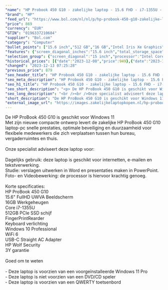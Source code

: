 ```yaml
---
"name": "HP Probook 450 G10 - zakelijke laptop - 15.6 FHD - i7-1355U - 16GB - 512GB - W11P - Keyboard verlichting - 3 jaar garantie"
"brand": "HP"
"feed_url": "https://www.bol.com/nl/nl/p/hp-probook-450-g10-zakelijke-laptop-15-6-fhd-i7-1355u-16gb-512gb-w11p-keyboard-verlichting-3-jaar-garantie/9300000152700809"
"price": 869
"currency": "EUR"
"GTIN": "0196337210684"
"supplier": "Bol.com"
"category": "Computer"
"bullet_points": ["15.6 inch","512 GB","16 GB","Intel Iris Xe Graphics"]
"features": {"screen_diagonal_inches":"15.6 inch","total_storage_space":"512 GB","memory_size":"16 GB","graphics_card":"Intel Iris Xe Graphics"}
"selection_group": {"screen_diagonal":"15 inch","processor":"Intel Core i7","changed_price_past_3_days":true,"product_family":"Probook"}
"historical_prices": [{"date":"2023-12-08","price":949},{"date":"2023-12-11","price":919},{"date":"2023-12-12","price":879},{"date":"2023-12-13","price":869}]
"changed": "2023-12-13 07:25:28"
"previous_price": 879
"seo_header_title": "HP Probook 450 G10 - zakelijke laptop - 15.6 FHD - i7-1355U - 16GB - 512GB - W11P - Keyboard verlichting - 3 jaar garantie"
"seo_meta_description": "HP Probook 450 G10 - zakelijke laptop - 15.6 FHD - i7-1355U - 16GB - 512GB - W11P - Keyboard verlichting - 3 jaar garantie"
"seo_h1_title": "HP Probook 450 G10 - zakelijke laptop - 15.6 FHD - i7-1355U - 16GB - 512GB - W11P - Keyboard verlichting - 3 jaar garantie"
"seo_short_description": "<p> De HP ProBook 450 G10 is geschikt voor Windows 11<br />Met zijn nieuwe compacte ontwerp levert de zakelijke HP ProBook 450 G10 laptop-pc snelle prestaties, optimale beveiliging en duurzaamheid voor flexibele medewerkers die zich verplaatsen tussen hun bureau, vergaderruimtes en thuis."
"seo_long_description": "<br /><br />Onze specialist adviseert deze laptop voor:<br /><br />Dagelijks gebruik: deze laptop is geschikt voor internetten, e-mailen en tekstverwerking. <br />Studie: verslagen uitwerken in Word en presentaties maken in PowerPoint. <br />Foto- en Videobewerking: de processor is hiervoor krachtig genoeg. <br /><br />Korte specificaties:<br />HP ProBook 450 G10<br />15. 6\" FullHD UWVA Beeldscherm<br />16GB Werkgeheugen<br />Core i7-1355U<br />512GB PCIe SSD schijf <br />FingerPrintRearder<br />Keyboard verlichting<br />Windows 10 Professional<br />WiFi 6<br />USB-C Straight AC Adapter<br />HP Wolf Security<br />3Y garantie<br /><br />Goed om te weten<br /><br />- Deze laptop is voorzien van een voorgeïnstalleerde Windows 11 Pro<br />- Deze laptop is niet voorzien van een DVD/CD speler<br />- Deze laptop is voorzien van een QWERTY toetsenbord </p>"
"short_description": "De HP ProBook 450 G10 is geschikt voor Windows 11 Met zijn nieuwe compacte ontwerp levert de zakelijke HP ProBook 450 G10 laptop-pc snelle prestaties, optimale beveiliging en duurzaamheid voor flexibele medewerkers die zich verplaatsen tussen hun bureau, vergaderruimtes en thuis. Onze specialist adviseert deze laptop voor: Dagelijks gebruik: deze laptop is geschikt voor internetten, e-mailen en tekstverwerking. Studie: verslagen uitwerken in Word en presentaties maken in PowerPoint. Foto- en Videobewerking: de processor is hiervoor krachtig genoeg. Korte specificaties: HP ProBook 450 G10 15.6\" FullHD UWVA Beeldscherm 16GB Werkgeheugen Core i7-1355U 512GB PCIe SSD schijf FingerPrintRearder Keyboard verlichting Windows 10 Professional WiFi 6 USB-C Straight AC Adapter HP Wolf Security 3Y garantie Goed om te weten - Deze laptop is voorzien van een voorgeïnstalleerde Windows 11 Pro - Deze laptop is niet voorzien van een DVD/CD speler - Deze laptop is voorzien van een QWERTY toetsenbord"
"external_image_url": "https://images.zakelijkelaptopkopen.nl/hp-probook-450-g10-zakelijke-laptop-15-6-fhd-i7-1355u-16gb-512gb-w11p-keyboard-verlichting-3-jaar-garantie.webp"
---
```


<p> De HP ProBook 450 G10 is geschikt voor Windows 11<br />Met zijn nieuwe compacte ontwerp levert de zakelijke HP ProBook 450 G10 laptop-pc snelle prestaties, optimale beveiliging en duurzaamheid voor flexibele medewerkers die zich verplaatsen tussen hun bureau, vergaderruimtes en thuis.<br /><br />Onze specialist adviseert deze laptop voor:<br /><br />Dagelijks gebruik: deze laptop is geschikt voor internetten, e-mailen en tekstverwerking.<br />Studie: verslagen uitwerken in Word en presentaties maken in PowerPoint.<br />Foto- en Videobewerking: de processor is hiervoor krachtig genoeg.<br /><br />Korte specificaties:<br />HP ProBook 450 G10<br />15.6" FullHD UWVA Beeldscherm<br />16GB Werkgeheugen<br />Core i7-1355U<br />512GB PCIe SSD schijf <br />FingerPrintRearder<br />Keyboard verlichting<br />Windows 10 Professional<br />WiFi 6<br />USB-C Straight AC Adapter<br />HP Wolf Security<br />3Y garantie<br /><br />Goed om te weten<br /><br />- Deze laptop is voorzien van een voorgeïnstalleerde Windows 11 Pro<br />- Deze laptop is niet voorzien van een DVD/CD speler<br />- Deze laptop is voorzien van een QWERTY toetsenbord </p>
